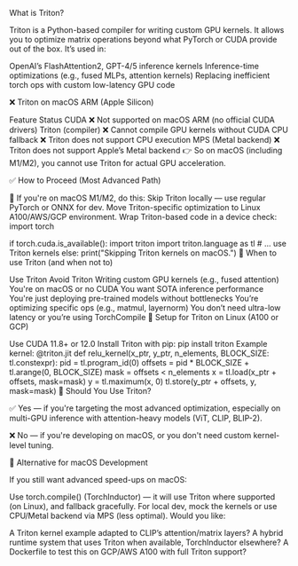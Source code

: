 What is Triton?

Triton is a Python-based compiler for writing custom GPU kernels. It allows you to optimize matrix operations beyond what PyTorch or CUDA provide out of the box.
It’s used in:

OpenAI’s FlashAttention2, GPT-4/5 inference kernels
Inference-time optimizations (e.g., fused MLPs, attention kernels)
Replacing inefficient torch ops with custom low-latency GPU code



❌ Triton on macOS ARM (Apple Silicon)


Feature	Status
CUDA	❌ Not supported on macOS ARM (no official CUDA drivers)
Triton (compiler)	❌ Cannot compile GPU kernels without CUDA
CPU fallback	❌ Triton does not support CPU execution
MPS (Metal backend)	❌ Triton does not support Apple’s Metal backend
👉 So on macOS (including M1/M2), you cannot use Triton for actual GPU acceleration.

✅ How to Proceed (Most Advanced Path)

🔹 If you're on macOS M1/M2, do this:
Skip Triton locally — use regular PyTorch or ONNX for dev.
Move Triton-specific optimization to Linux A100/AWS/GCP environment.
Wrap Triton-based code in a device check:
import torch

if torch.cuda.is_available():
    import triton
    import triton.language as tl
    # ... use Triton kernels
else:
    print("Skipping Triton kernels on macOS.")
🔹 When to use Triton (and when not to)

Use Triton	Avoid Triton
Writing custom GPU kernels (e.g., fused attention)	You're on macOS or no CUDA
You want SOTA inference performance	You're just deploying pre-trained models without bottlenecks
You’re optimizing specific ops (e.g., matmul, layernorm)	You don’t need ultra-low latency or you’re using TorchCompile
🔧 Setup for Triton on Linux (A100 or GCP)

Use CUDA 11.8+ or 12.0
Install Triton with pip:
pip install triton
Example kernel:
@triton.jit
def relu_kernel(x_ptr, y_ptr, n_elements, BLOCK_SIZE: tl.constexpr):
    pid = tl.program_id(0)
    offsets = pid * BLOCK_SIZE + tl.arange(0, BLOCK_SIZE)
    mask = offsets < n_elements
    x = tl.load(x_ptr + offsets, mask=mask)
    y = tl.maximum(x, 0)
    tl.store(y_ptr + offsets, y, mask=mask)
🧠 Should You Use Triton?

✅ Yes — if you're targeting the most advanced optimization, especially on multi-GPU inference with attention-heavy models (ViT, CLIP, BLIP-2).

❌ No — if you're developing on macOS, or you don't need custom kernel-level tuning.

🔄 Alternative for macOS Development

If you still want advanced speed-ups on macOS:

Use torch.compile() (TorchInductor) — it will use Triton where supported (on Linux), and fallback gracefully.
For local dev, mock the kernels or use CPU/Metal backend via MPS (less optimal).
Would you like:

A Triton kernel example adapted to CLIP’s attention/matrix layers?
A hybrid runtime system that uses Triton when available, TorchInductor elsewhere?
A Dockerfile to test this on GCP/AWS A100 with full Triton support?